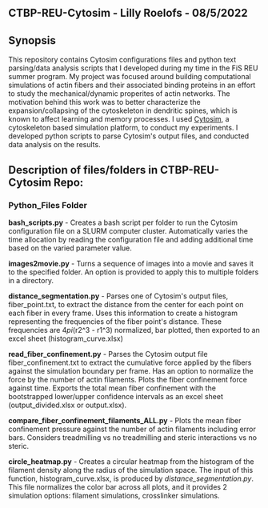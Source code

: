 ## CTBP-REU-Cytosim - Lilly Roelofs - 08/5/2022

## Synopsis 
This repository contains Cytosim configurations files and python text parsing/data analysis scripts that I developed during my time in the FiS REU summer program. My project
was focused around building computational simulations of actin fibers and their associated binding proteins in an effort to study the mechanical/dynamic properites of 
actin networks. The motivation behind this work was to better characterize the expansion/collapsing of the cytoskeleton in dendritic spines, which is known to affect learning 
and memory processes. I used [Cytosim](https://gitlab.com/f-nedelec/cytosim/-/tree/14672a7532ea4f275114e94520df53758e84a259), a cytoskeleton based simulation platform, to conduct my experiments. I developed python scripts to parse Cytosim's output files, and 
conducted data analysis on the results. 

## Description of files/folders in CTBP-REU-Cytosim Repo:

### Python_Files Folder

**bash_scripts.py** - Creates a bash script per folder to run the Cytosim configuration file on a SLURM computer cluster. Automatically varies the time allocation by reading the configuration file and adding additional time based on the varied parameter value. 

**images2movie.py** - Turns a sequence of images into a movie and saves it to the specified folder. An option is provided to apply this to multiple folders in a directory.

**distance_segmentation.py** - Parses one of Cytosim's output files, fiber_point.txt, to extract the distance from the center for each point on each fiber in every frame. Uses this information to create a histogram representing the frequencies of the fiber point's distance. These frequencies are 4*pi*(r2^3 - r1^3) normalized, bar plotted, then exported to an excel sheet (histogram_curve.xlsx)

 **read_fiber_confinement.py** - Parses the Cytosim output file fiber_confinement.txt to extract the cumulative force applied by the fibers against the simulation boundary per frame. Has an option to normalize the force by the number of actin filaments. Plots the fiber confinement force against time. Exports the total mean fiber confinement with the bootstrapped lower/upper confidence intervals as an excel sheet (output_divided.xlsx or output.xlsx). 
 
**compare_fiber_confinement_filaments_ALL.py** - Plots the mean fiber confinement pressure against the number of actin filaments including error bars. Considers treadmilling vs no treadmilling and steric interactions vs no steric. 

**circle_heatmap.py** - Creates a circular heatmap from the histogram of the filament density along the radius of the simulation space. The input of this function, histogram_curve.xlsx, is produced by *distance_segmentation.py*. This file normalizes the color bar across all plots, and it provides 2 simulation options: filament simulations, crosslinker simulations.
